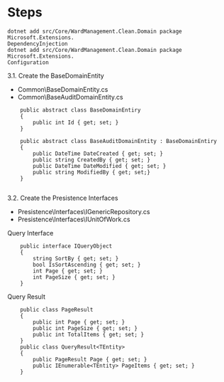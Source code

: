 
# Steps

```
dotnet add src/Core/WardManagement.Clean.Domain package Microsoft.Extensions.
DependencyInjection
dotnet add src/Core/WardManagement.Clean.Domain package Microsoft.Extensions.
Configuration       
```       

3.1. Create the BaseDomainEntity
   - Common\BaseDomainEntity.cs
   - Common\BaseAuditDomainEntity.cs

```    
    public abstract class BaseDomainEntiry
    {
        public int Id { get; set; }
    }
   
    public abstract class BaseAuditDomainEntity : BaseDomainEntiry
    {
        public DateTime DateCreated { get; set; }
        public string CreatedBy { get; set; }
        public DateTime DateModified { get; set; }
        public string ModifiedBy { get; set;}
    }
   
```

3.2. Create the Presistence Interfaces
   - Presistence\Interfaces\IGenericRepository.cs   
   - Presistence\Interfaces\IUnitOfWork.cs


Query Interface

```
    public interface IQueryObject
    {
        string SortBy { get; set; }
        bool IsSortAscending { get; set; }
        int Page { get; set; }
        int PageSize { get; set; }
    }
```

Query Result

``` 
    public class PageResult
    {
        public int Page { get; set; }
        public int PageSize { get; set; }
        public int TotalItems { get; set; }
    }
    public class QueryResult<TEntity>
    {
        public PageResult Page { get; set; }
        public IEnumerable<TEntity> PageItems { get; set; }
    }
```
